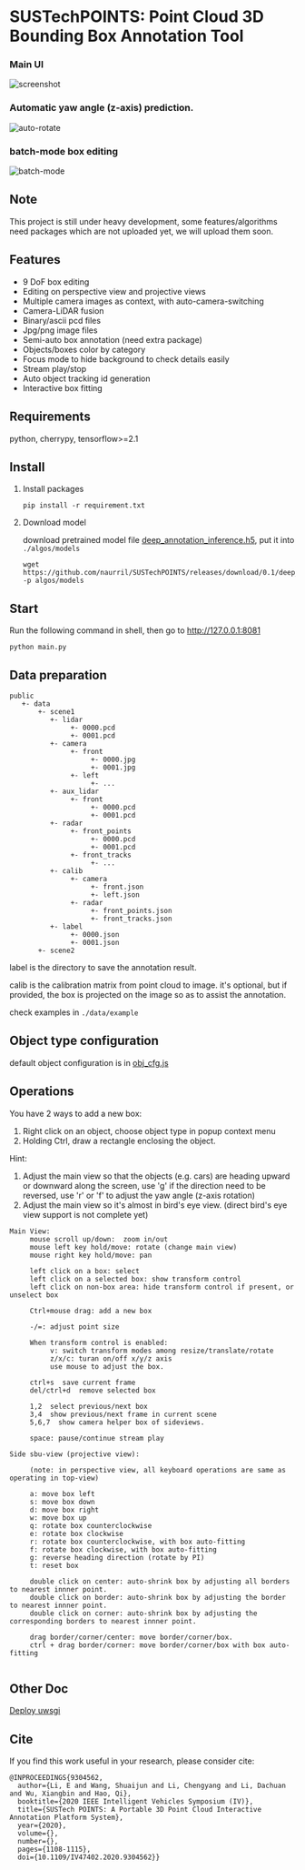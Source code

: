 # SUSTechPOINTS: Point Cloud 3D Bounding Box Annotation Tool

### Main UI
![screenshot](./doc/pcd_label.png)

### Automatic yaw angle (z-axis) prediction.
![auto-rotate](./doc/auto-rotate.gif)

### batch-mode box editing
![batch-mode](./doc/batch-mode.png)

## Note
This project is still under heavy development, some features/algorithms need packages which are not uploaded yet, we will upload them soon.

## Features

- 9 DoF box editing
- Editing on perspective view and projective views
- Multiple camera images as context, with auto-camera-switching
- Camera-LiDAR fusion
- Binary/ascii pcd files
- Jpg/png image files
- Semi-auto box annotation (need extra package)
- Objects/boxes color by category
- Focus mode to hide background to check details easily
- Stream play/stop
- Auto object tracking id generation
- Interactive box fitting



## Requirements

python, cherrypy, tensorflow>=2.1

## Install
1. Install packages
     ```
     pip install -r requirement.txt
     ```
1. Download model

     download pretrained model file [deep_annotation_inference.h5](https://github.com/naurril/SUSTechPOINTS/releases/download/0.1/deep_annotation_inference.h5), put it into `./algos/models`
     ```
     wget https://github.com/naurril/SUSTechPOINTS/releases/download/0.1/deep_annotation_inference.h5  -p algos/models
     ```

## Start
Run the following command in shell, then go to http://127.0.0.1:8081
```
python main.py
```

## Data preparation

````
public
   +- data
       +- scene1
          +- lidar
               +- 0000.pcd
               +- 0001.pcd
          +- camera
               +- front
                    +- 0000.jpg
                    +- 0001.jpg
               +- left
                    +- ...
          +- aux_lidar
               +- front
                    +- 0000.pcd
                    +- 0001.pcd
          +- radar
               +- front_points
                    +- 0000.pcd
                    +- 0001.pcd
               +- front_tracks
                    +- ...
          +- calib
               +- camera
                    +- front.json
                    +- left.json
               +- radar
                    +- front_points.json
                    +- front_tracks.json
          +- label
               +- 0000.json
               +- 0001.json
       +- scene2

````

label is the directory to save the annotation result.

calib is the calibration matrix from point cloud to image. it's optional, but if provided, the box is projected on the image so as to assist the annotation.

check examples in `./data/example`

## Object type configuration

default object configuration is in [obj_cfg.js](src/public/js/../../../public/js/obj_cfg.js)

## Operations

You have 2 ways to add a new box:
  1) Right click on an object, choose object type in popup context menu
  2) Holding Ctrl, draw a rectangle enclosing the object.

Hint: 
  1) Adjust the main view so that the objects (e.g. cars) are heading upward or downward along the screen, use 'g' if the direction need to be reversed, use 'r' or 'f' to adjust the yaw angle (z-axis rotation)
  2) Adjust the main view so it's almost in bird's eye view. (direct bird's eye view support is not complete yet)


```
Main View:
     mouse scroll up/down:  zoom in/out
     mouse left key hold/move: rotate (change main view)
     mouse right key hold/move: pan

     left click on a box: select
     left click on a selected box: show transform control
     left click on non-box area: hide transform control if present, or unselect box

     Ctrl+mouse drag: add a new box

     -/=: adjust point size

     When transform control is enabled:
          v: switch transform modes among resize/translate/rotate
          z/x/c: turan on/off x/y/z axis
          use mouse to adjust the box.

     ctrl+s  save current frame
     del/ctrl+d  remove selected box

     1,2  select previous/next box
     3,4  show previous/next frame in current scene
     5,6,7  show camera helper box of sideviews.

     space: pause/continue stream play

Side sbu-view (projective view):

     (note: in perspective view, all keyboard operations are same as operating in top-view)

     a: move box left
     s: move box down
     d: move box right
     w: move box up
     q: rotate box counterclockwise
     e: rotate box clockwise
     r: rotate box counterclockwise, with box auto-fitting
     f: rotate box clockwise, with box auto-fitting
     g: reverse heading direction (rotate by PI)
     t: reset box

     double click on center: auto-shrink box by adjusting all borders to nearest innner point.
     double click on border: auto-shrink box by adjusting the border to nearest innner point.
     double click on corner: auto-shrink box by adjusting the corresponding borders to nearest innner point.

     drag border/corner/center: move border/corner/box.
     ctrl + drag border/corner: move border/corner/box with box auto-fitting


```

## Other Doc
[Deploy uwsgi](./doc/deploy_server.md)

## Cite

If you find this work useful in your research, please consider cite:
```
@INPROCEEDINGS{9304562,
  author={Li, E and Wang, Shuaijun and Li, Chengyang and Li, Dachuan and Wu, Xiangbin and Hao, Qi},
  booktitle={2020 IEEE Intelligent Vehicles Symposium (IV)}, 
  title={SUSTech POINTS: A Portable 3D Point Cloud Interactive Annotation Platform System}, 
  year={2020},
  volume={},
  number={},
  pages={1108-1115},
  doi={10.1109/IV47402.2020.9304562}}
  
```
